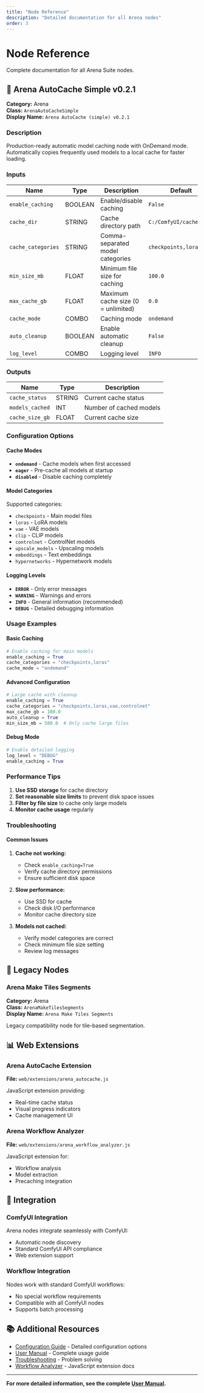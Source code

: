 ```yaml
---
title: "Node Reference"
description: "Detailed documentation for all Arena nodes"
order: 3
---
```


# Node Reference

Complete documentation for all Arena Suite nodes.

## 🎯 Arena AutoCache Simple v0.2.1

**Category:** Arena  
**Class:** `ArenaAutoCacheSimple`  
**Display Name:** `Arena AutoCache (simple) v0.2.1`

### Description

Production-ready automatic model caching node with OnDemand mode. Automatically copies frequently used models to a local cache for faster loading.

### Inputs

| Name | Type | Description | Default |
|------|------|-------------|---------|
| `enable_caching` | BOOLEAN | Enable/disable caching | `False` |
| `cache_dir` | STRING | Cache directory path | `C:/ComfyUI/cache` |
| `cache_categories` | STRING | Comma-separated model categories | `checkpoints,loras,vae` |
| `min_size_mb` | FLOAT | Minimum file size for caching | `100.0` |
| `max_cache_gb` | FLOAT | Maximum cache size (0 = unlimited) | `0.0` |
| `cache_mode` | COMBO | Caching mode | `ondemand` |
| `auto_cleanup` | BOOLEAN | Enable automatic cleanup | `False` |
| `log_level` | COMBO | Logging level | `INFO` |

### Outputs

| Name | Type | Description |
|------|------|-------------|
| `cache_status` | STRING | Current cache status |
| `models_cached` | INT | Number of cached models |
| `cache_size_gb` | FLOAT | Current cache size |

### Configuration Options

#### Cache Modes

- **`ondemand`** - Cache models when first accessed
- **`eager`** - Pre-cache all models at startup
- **`disabled`** - Disable caching completely

#### Model Categories

Supported categories:
- `checkpoints` - Main model files
- `loras` - LoRA models
- `vae` - VAE models
- `clip` - CLIP models
- `controlnet` - ControlNet models
- `upscale_models` - Upscaling models
- `embeddings` - Text embeddings
- `hypernetworks` - Hypernetwork models

#### Logging Levels

- **`ERROR`** - Only error messages
- **`WARNING`** - Warnings and errors
- **`INFO`** - General information (recommended)
- **`DEBUG`** - Detailed debugging information

### Usage Examples

#### Basic Caching

```python
# Enable caching for main models
enable_caching = True
cache_categories = "checkpoints,loras"
cache_mode = "ondemand"
```

#### Advanced Configuration

```python
# Large cache with cleanup
enable_caching = True
cache_categories = "checkpoints,loras,vae,controlnet"
max_cache_gb = 100.0
auto_cleanup = True
min_size_mb = 500.0  # Only cache large files
```

#### Debug Mode

```python
# Enable detailed logging
log_level = "DEBUG"
enable_caching = True
```

### Performance Tips

1. **Use SSD storage** for cache directory
2. **Set reasonable size limits** to prevent disk space issues
3. **Filter by file size** to cache only large models
4. **Monitor cache usage** regularly

### Troubleshooting

#### Common Issues

1. **Cache not working:**
   - Check `enable_caching=True`
   - Verify cache directory permissions
   - Ensure sufficient disk space

2. **Slow performance:**
   - Use SSD for cache
   - Check disk I/O performance
   - Monitor cache directory size

3. **Models not cached:**
   - Verify model categories are correct
   - Check minimum file size setting
   - Review log messages

## 🔧 Legacy Nodes

### Arena Make Tiles Segments

**Category:** Arena  
**Class:** `ArenaMakeTilesSegments`  
**Display Name:** `Arena Make Tiles Segments`

Legacy compatibility node for tile-based segmentation.

## 📊 Web Extensions

### Arena AutoCache Extension

**File:** `web/extensions/arena_autocache.js`

JavaScript extension providing:
- Real-time cache status
- Visual progress indicators
- Cache management UI

### Arena Workflow Analyzer

**File:** `web/extensions/arena_workflow_analyzer.js`

JavaScript extension for:
- Workflow analysis
- Model extraction
- Precaching integration

## 🔗 Integration

### ComfyUI Integration

Arena nodes integrate seamlessly with ComfyUI:
- Automatic node discovery
- Standard ComfyUI API compliance
- Web extension support

### Workflow Integration

Nodes work with standard ComfyUI workflows:
- No special workflow requirements
- Compatible with all ComfyUI nodes
- Supports batch processing

## 📚 Additional Resources

- [Configuration Guide](config.md) - Detailed configuration options
- [User Manual](manual.md) - Complete usage guide
- [Troubleshooting](troubleshooting.md) - Problem solving
- [Workflow Analyzer](../ARENA_WORKFLOW_ANALYZER.md) - JavaScript extension docs

---

**For more detailed information, see the complete [User Manual](manual.md).**



